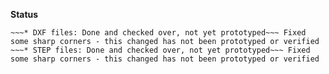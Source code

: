 **Status** 

~~~* Gerber files: Prototyped and verified working (though not for all layouts)~~~ Fixed some sharp corners - this changed has not been prototyped or verified 
~~~* DXF files: Done and checked over, not yet prototyped~~~ Fixed some sharp corners - this changed has not been prototyped or verified 
~~~* STEP files: Done and checked over, not yet prototyped~~~ Fixed some sharp corners - this changed has not been prototyped or verified 

